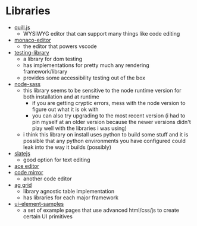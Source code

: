 # Libraries

- [quill.js](https://github.com/quilljs/quill/blob/develop/docs/guides/why-quill.md)
  - WYSIWYG editor that can support many things like code editing
- [monaco-editor](https://microsoft.github.io/monaco-editor/index.html)
  - the editor that powers vscode
- [testing-library](https://testing-library.com/)
  - a library for dom testing
  - has implementations for pretty much any rendering framework/library
  - provides some accessibility testing out of the box
- [node-sass](https://github.com/sass/node-sass)
  - this library seems to be sensitive to the node runtime version for both installation and at runtime
    - if you are getting cryptic errors, mess with the node version to figure out what it is ok with
    - you can also try upgrading to the most recent version (i had to pin myself at an older version because the newer versions didn't play well with the libraries i was using)
  - i think this library on install uses python to build some stuff and it is possible that any python environments you have configured could leak into the way it builds (possibly)
- [slatejs](https://www.slatejs.org/examples/richtext)
  - good option for text editing
- [ace editor](https://ace.c9.io/)
- [code mirror](https://codemirror.net/)
  - another code editor
- [ag grid](https://www.ag-grid.com/)
  - library agnostic table implementation
  - has libraries for each major framework
- [ui-element-samples](https://github.com/GoogleChromeLabs/ui-element-samples)
  - a set of example pages that use advanced html/css/js to create certain UI primitives
